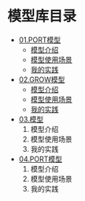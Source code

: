 # 模型库目录
- [01.PORT模型](PORT模型.md)
  - [模型介绍](PORT模型介绍.md)
  - [模型使用场景](PORT模型使用场景.md)
  - [我的实践](PORT模型案例.md)
- [02.GROW模型](GROW模型.md)
  - [模型介绍](PORT模型介绍.md)
  - [模型使用场景](PORT模型使用场景.md)
  - [我的实践](PORT模型案例.md)
- [03.模型](PORT模型.md)
  1. 模型介绍
  2. 模型使用场景
  3. 我的实践
- [04.PORT模型](PORT模型.md)
  1. 模型介绍
  2. 模型使用场景
  3. 我的实践